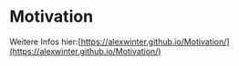 # Motivation
Weitere Infos hier:[https://alexwinter.github.io/Motivation/](https://alexwinter.github.io/Motivation/)